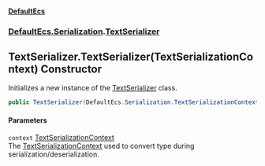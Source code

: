 #### [DefaultEcs](DefaultEcs.md 'DefaultEcs')
### [DefaultEcs.Serialization](DefaultEcs.md#DefaultEcs_Serialization 'DefaultEcs.Serialization').[TextSerializer](TextSerializer.md 'DefaultEcs.Serialization.TextSerializer')
## TextSerializer.TextSerializer(TextSerializationContext) Constructor
Initializes a new instance of the [TextSerializer](TextSerializer.md 'DefaultEcs.Serialization.TextSerializer') class.  
```csharp
public TextSerializer(DefaultEcs.Serialization.TextSerializationContext context);
```
#### Parameters
<a name='DefaultEcs_Serialization_TextSerializer_TextSerializer(DefaultEcs_Serialization_TextSerializationContext)_context'></a>
`context` [TextSerializationContext](TextSerializationContext.md 'DefaultEcs.Serialization.TextSerializationContext')  
The [TextSerializationContext](TextSerializationContext.md 'DefaultEcs.Serialization.TextSerializationContext') used to convert type during serialization/deserialization.
  
